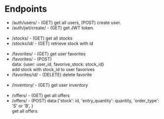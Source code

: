 <h1>Endpoints</h1>
<ul>
    <li>/auth/users/ - (GET) get all users, (POST) create user.</li>
    <li>/auth/jwt/create/ - (GET) get JWT token.</li>
    <br>
    <li>/stocks/ - (GET) get all stocks</li>
    <li>/stocks/id/ - (GET) retrieve stock with id</li>
    <br>
    <li>/favorites/ - (GET) get user favorites</li>
    <li>/favorites/ - (POST)<br>
data: {user: user_id, favorive_stock: stock_id}<br>
add stock with stock_id to user favorives</li>
    <li>/favorites/id/ - (DELETE) delete favorite</li>
    <br>
    <li>/inventory/ - (GET) get user inventory</li>
    <br>
    <li>/offers/ - (GET) get all offers</li>
    <li>/offers/ - (POST) data:{'stock': id, 'entry_quantity': quantity, 'order_type': 'S' or 'B', }<br>
get all offers</li>
</ul>
